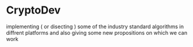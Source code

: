 # CryptoDev
implementing ( or disecting )  some of the industry standard algorithms  in diffrent platforms and also giving some new propositions on which we can work
